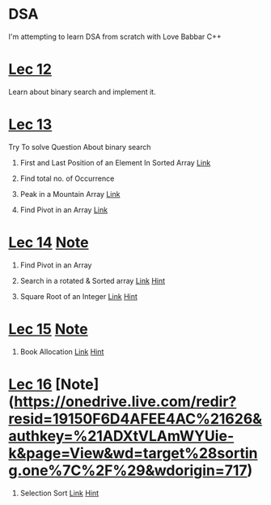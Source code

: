 # DSA

I'm attempting to learn DSA from scratch with Love Babbar C++

# [Lec 12](https://github.com/parth469/DSA/tree/main/Lecture%2012)

Learn about binary search and implement it.

# [Lec 13](https://github.com/parth469/DSA/tree/main/Lecture%2013)

Try To solve Question About binary search

1. First and Last Position of an Element In Sorted Array [Link](https://www.codingninjas.com/studio/problems/first-and-last-position-of-an-element-in-sorted-array_1082549?source=youtube&campaign=love_babbar_codestudio2)

2. Find total no. of Occurrence

3. Peak in a Mountain Array [Link](https://leetcode.com/problems/peak-index-in-a-mountain-array/)

4.  Find Pivot in an Array [Link](https://leetcode.com/problems/find-pivot-index/) 

# [Lec 14](https://github.com/parth469/DSA/tree/main/Lecture%2014) [Note](https://onedrive.live.com/view.aspx?resid=19150F6D4AFEE4AC%21626&id=documents&wd=target%28binary%20search.one%7CA5E98435-9A1F-4AE9-B28D-4F022005F971%2F%29onenote:https://d.docs.live.net/19150f6d4afee4ac/Documents/C%5eM%5eM/binary%20search.one#section-id={A5E98435-9A1F-4AE9-B28D-4F022005F971}&end)

1.  Find Pivot in an Array
2.  Search in a rotated & Sorted array [Link](https://leetcode.com/problems/search-in-rotated-sorted-array/) [Hint](https://onedrive.live.com/view.aspx?resid=19150F6D4AFEE4AC%21626&id=documents&wd=target%28binary%20search.one%7CA5E98435-9A1F-4AE9-B28D-4F022005F971%2FSearch%20in%20a%20rotated%20%26%20Sorted%20array%7CA60F7AD3-3882-46B6-AF98-57B8D02CBA47%2F%29onenote:https://d.docs.live.net/19150f6d4afee4ac/Documents/C%5eM%5eM/binary%20search.one#Search%20in%20a%20rotated%20%20Sorted%20array&section-id={A5E98435-9A1F-4AE9-B28D-4F022005F971}&page-id={A60F7AD3-3882-46B6-AF98-57B8D02CBA47}&object-id={FAC226BE-9A41-495A-868F-277F4BB4881E}&10)

3. Square Root of an Integer  [Link](https://leetcode.com/problems/sqrtx/) [Hint](https://onedrive.live.com/view.aspx?resid=19150F6D4AFEE4AC%21626&id=documents&wd=target%28binary%20search.one%7CA5E98435-9A1F-4AE9-B28D-4F022005F971%2FFind%20Sqroot%7CBF592D4B-A38A-40FB-A6AD-C9F706AE1834%2F%29onenote:https://d.docs.live.net/19150f6d4afee4ac/Documents/C%5eM%5eM/binary%20search.one#Find%20Sqroot&section-id={A5E98435-9A1F-4AE9-B28D-4F022005F971}&page-id={BF592D4B-A38A-40FB-A6AD-C9F706AE1834}&object-id={6C211358-785B-4A2D-A2FA-7A4EC1A3172D}&10)

# [Lec 15](https://github.com/parth469/DSA/tree/main/Lecture%2015) [Note](https://onedrive.live.com/view.aspx?resid=19150F6D4AFEE4AC%21626&id=documents&wd=target%28binary%20search.one%7CA5E98435-9A1F-4AE9-B28D-4F022005F971%2F%29onenote:https://d.docs.live.net/19150f6d4afee4ac/Documents/C%5eM%5eM/binary%20search.one#section-id={A5E98435-9A1F-4AE9-B28D-4F022005F971}&end)

1. Book Allocation  [Link](https://leetcode.com/problems/capacity-to-ship-packages-within-d-days/description/) [Hint](https://1drv.ms/u/s!Aqzk_kptDxUZhHI17VSwJlmFInvp?wd=target%28binary%20search.one%7CA5E98435-9A1F-4AE9-B28D-4F022005F971%2FBook%20allocation%7CCAE4DC7A-6667-4C82-BA95-737693A2C84B%2F%29onenote:https://d.docs.live.net/19150f6d4afee4ac/Documents/C%5eM%5eM/binary%20search.one#Book%20allocation&section-id={A5E98435-9A1F-4AE9-B28D-4F022005F971}&page-id={CAE4DC7A-6667-4C82-BA95-737693A2C84B}&object-id={45603F89-17CD-429D-A4C7-15C5C6CABCF9}&10)

# [Lec 16](https://github.com/parth469/DSA/tree/main/Lecture%2016) [Note] (https://onedrive.live.com/redir?resid=19150F6D4AFEE4AC%21626&authkey=%21ADXtVLAmWYUie-k&page=View&wd=target%28sorting.one%7C%2F%29&wdorigin=717)

1.  Selection Sort [Link](https://www.codingninjas.com/studio/problems/selection-sort_981162) [Hint](https://onedrive.live.com/redir?resid=19150F6D4AFEE4AC%21626&authkey=%21ADXtVLAmWYUie-k&page=View&wd=target%28sorting.one%7C%2FSection%20sort%7C7744b08b-3fab-40c3-a90e-4a4b143d260f%2F%29&wdorigin=703)
